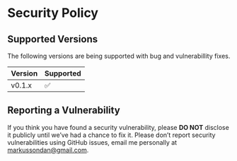 # Security Policy

## Supported Versions

The following versions are being supported with bug and vulnerabillity 
fixes.

| Version | Supported          |
| ------- | ------------------ |
| v0.1.x   | :white_check_mark: |


## Reporting a Vulnerability

If you think you have found a security vulnerability, please **DO NOT** 
disclose it publicly until we’ve had a chance to fix it.
Please don’t report security vulnerabilities using GitHub issues, email 
me personally at markussondan@gmail.com.
